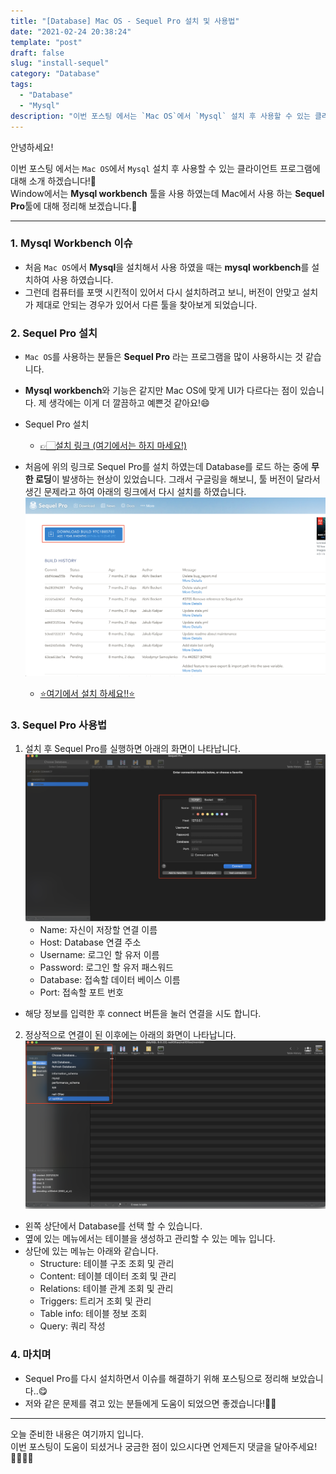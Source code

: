 ```yaml
---
title: "[Database] Mac OS - Sequel Pro 설치 및 사용법"
date: "2021-02-24 20:38:24"
template: "post"
draft: false
slug: "install-sequel"
category: "Database"
tags:
  - "Database"
  - "Mysql"
description: "이번 포스팅 에서는 `Mac OS`에서 `Mysql` 설치 후 사용할 수 있는 클라이언트 프로그램에 대해 소개 하겠습니다!📕"
---
```


안녕하세요!

이번 포스팅 에서는 `Mac OS`에서 `Mysql` 설치 후 사용할 수 있는 클라이언트 프로그램에 대해 소개 하겠습니다!📕    
Window에서는 **Mysql workbench** 툴을 사용 하였는데 Mac에서 사용 하는 **Sequel Pro**툴에 대해 정리해 보겠습니다.🤔


-----
### 1. Mysql Workbench 이슈
- 처음 `Mac OS`에서 **Mysql**을 설치해서 사용 하였을 때는 **mysql workbench**를 설치하여 사용 하였습니다.
- 그런데 컴퓨터를 포맷 시킨적이 있어서 다시 설치하려고 보니, 버전이 안맞고 설치가 제대로 안되는 경우가 있어서 다른 툴을 찾아보게 되었습니다.


### 2. Sequel Pro 설치
- `Mac OS`를 사용하는 분들은 **Sequel Pro** 라는 프로그램을 많이 사용하시는 것 같습니다.
- **Mysql workbench**와 기능은 같지만 Mac OS에 맞게 UI가 다르다는 점이 있습니다. 제 생각에는 이게 더 깔끔하고 예쁜것 같아요!😄
- Sequel Pro 설치
    - [👉🏻설치 링크 (여기에서는 하지 마세요!)](https://sequelpro.com/download)

- 처음에 위의 링크로 Sequel Pro를 설치 하였는데 Database를 로드 하는 중에 **무한 로딩**이 발생하는 현상이 있었습니다. 그래서 구글링을 해보니, 툴 버전이 달라서 생긴 문제라고 하여 아래의 링크에서 다시 설치를 하였습니다.
![image](static/images/database/sequel-pro-download.png)
    - [⭐️여기에서 설치 하세요!!⭐](https://sequelpro.com/test-builds)


### 3. Sequel Pro 사용법
1. 설치 후 Sequel Pro를 실행하면 아래의 화면이 나타납니다.
![image2](static/images/database/sequel-pro-main.png)
    - Name: 자신이 저장할 연결 이름
    - Host: Database 연결 주소
    - Username: 로그인 할 유저 이름
    - Password: 로그인 할 유저 패스워드
    - Database: 접속할 데이터 베이스 이름
    - Port: 접속할 포트 번호
- 해당 정보를 입력한 후 connect 버튼을 눌러 연결을 시도 합니다.

2. 정상적으로 연결이 된 이후에는 아래의 화면이 나타납니다.
![image3](static/images/database/sequel-pro-database.png)
- 왼쪽 상단에서 Database를 선택 할 수 있습니다.
- 옆에 있는 메뉴에서는 테이블을 생성하고 관리할 수 있는 메뉴 입니다.
- 상단에 있는 메뉴는 아래와 같습니다.
    - Structure: 테이블 구조 조회 및 관리
    - Content: 테이블 데이터 조회 및 관리
    - Relations: 테이블 관계 조회 및 관리
    - Triggers: 트리거 조회 및 관리
    - Table info: 테이블 정보 조회
    - Query: 쿼리 작성
   

### 4. 마치며
- Sequel Pro를 다시 설치하면서 이슈를 해결하기 위해 포스팅으로 정리해 보았습니다..😋
- 저와 같은 문제를 겪고 있는 분들에게 도움이 되었으면 좋겠습니다!👍🏻

-----

오늘 준비한 내용은 여기까지 입니다.  
이번 포스팅이 도움이 되셨거나 궁금한 점이 있으시다면 언제든지 댓글을 달아주세요!🙋🏻‍♀️✨    

